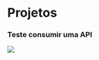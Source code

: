 # Projetos

### Teste consumir uma API
<img src="Homepage/Imagens/Clima-Google-Chrome-2023-06-20-20-35-15.gif">
